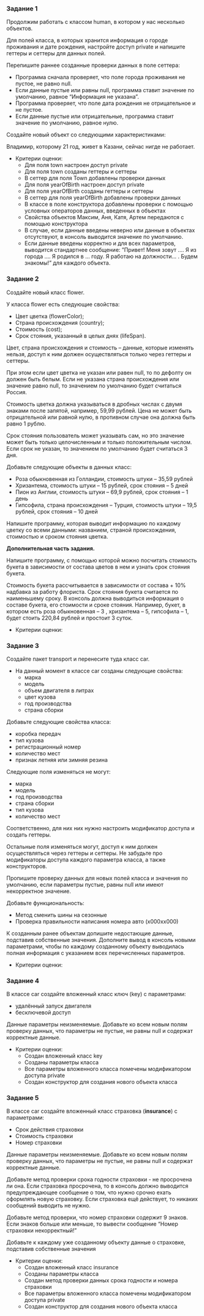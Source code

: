 ### Задание 1
Продолжим работать с классом human, в котором у нас несколько объектов.

Для полей класса, в которых хранится информация о городе проживания и дате рождения,  настройте доступ private и напишите геттеры и сеттеры для данных полей.

Перепишите раннее созданные проверки данных в поле сеттера:

- Программа сначала проверяет, что поле города проживания не пустое, не равно null.
- Если данные пустые или равны null, программа ставит значение по умолчанию, равное “Информация не указана”.
- Программа проверяет, что поле дата рождения не отрицательное и не пустое.
- Если данные пустые или отрицательные, программа ставит значение по умолчанию, равное нулю.

Создайте новый объект со следующими характеристиками:

Владимир, которому 21 год, живет в Казани, сейчас нигде не работает.

- Критерии оценки:
    - Для поля town настроен доступ private
    - Для поля town созданы геттеры и сеттеры
    - В сеттер для поля Town добавлены проверки данных
    - Для поля  yearOfBirth настроен доступ private
    - Для поля yearOfBirth созданы геттеры и сеттеры
    - В сеттер для поля yearOfBirth добавлены проверки данных
    - В классе в поле конструктора добавлены проверки с помощью условных операторов данных, введенных в объектах
    - Свойства объектов Максим, Аня, Катя, Артем передаются с помощью конструктора
    - В случае, если данные введены неверно или данные в объектах отсутствуют, в консоль выводится значение по умолчанию.
    - Если данные введены корректно и для всех параметров, выводится стандартнее сообщение: ”Привет! Меня зовут …. Я из города …. Я родился в  … году. Я работаю на должности… . Будем знакомы!” для каждого объекта.


### Задание 2

Создайте новый класс flower.

У класса flower есть следующие свойства:

- Цвет цветка (flowerColor);
- Страна происхождения (country);
- Стоимость (cost);
- Срок стояния, указанный в целых днях (lifeSpan).

Цвет, страна происхождения и стоимость – данные, которые изменять нельзя, доступ к ним должен осуществляться только через геттеры и сеттеры.

При этом если цвет цветка не указан или равен null, то по дефолту он должен быть белым. Если не указана страна происхождения или значение равно null, то значением по умолчанию будет считаться Россия.

Стоимость цветка должна указываться в дробных числах с двумя знаками после запятой, например, 59,99 рублей. Цена не может быть отрицательной или равной нулю, в противном случае она должна быть равно 1 рублю.

Срок стояния пользователь может указывать сам, но это значение может быть только целочисленным и только положительным числом. Если срок не указан, то значением по умолчанию будет считаться 3 дня.

Добавьте следующие объекты в данных класс:

- Роза обыкновенная из Голландии, стоимость штуки – 35,59 рублей
- Хризантема, стоимость штуки – 15 рублей, срок стояния – 5 дней
- Пион из Англии, стоимость штуки – 69,9 рублей, срок стояния – 1 день
- Гипсофила, страна происхождения – Турция, стоимость штуки – 19,5 рублей, срок стояния – 10 дней

Напишите программу, которая выводит информацию по каждому цветку со всеми данными: названием, страной происхождения, стоимостью и сроком стояния цветка.

**Дополнительная часть задания.**

Напишите программу, с помощью которой можно посчитать стоимость букета в зависимости от состава цветов в нем и узнать срок стояния букета.

Стоимость букета рассчитывается в зависимости от состава + 10% надбавка за работу флориста. Срок стояния букета считается по наименьшему сроку. В консоль должна выводиться информация о составе букета, его стоимости и сроке стояния. Например,  букет, в котором есть роза обыкновенная – 3 , хризантема – 5, гипсофила – 1, будет стоить 220,84 рублей и простоит 3 суток.

- Критерии оценки:

### Задание 3

Создайте пакет transport и перенесите туда класс car.

- На данный момент в классе car созданы следующие свойства:
  - марка
  - модель
  - объем двигателя в литрах
  - цвет кузова
  - год производства
  - страна сборки

Добавьте следующие свойства класса:

- коробка передач
- тип кузова
- регистрационный номер
- количество мест
- признак летняя или зимняя резина

Следующие поля изменяться не могут:

- марка
- модель
- год производства
- страна сборки
- тип кузова
- количество мест

Соответственно, для них них нужно настроить модификатор доступа и создать геттеры.

Остальные поля изменяться могут, доступ к ним должен осуществляться через геттеры и сеттеры. Не забудьте про модификаторы доступа каждого параметра класса, а также конструкторов.

Пропишите проверку данных для новых полей класса и значения по умолчанию, если параметры пустые, равны null или имеют некорректное значение.

Добавьте функциональность:

- Метод сменить шины на сезонные
- Проверка правильности написания номера авто (х000хх000)

К созданным ранее объектам допишите недостающие данные, подставив собственные значения. Дополните вывод в консоль новыми параметрами, чтобы по каждому созданному объекту выводилась полная информация с указанием всех перечисленных параметров.

- Критерии оценки:

### Задание 4

В классе car создайте вложенный класс ключ (key) с параметрами:

- удалённый запуск двигателя
- бесключевой доступ

Данные параметры неизменяемые. Добавьте ко всем новым полям проверку данных, что параметры не пустые, не равны null и содержат корректные данные.

- Критерии оценки:
  - Создан вложенный класс key
  - Созданы параметры класса
  - Все параметры вложенного класса помечены модификатором доступа private
  - Создан конструктор для создания нового объекта класса


### Задание 5

В классе car создайте вложенный класс страховка (**insurance**) с параметрами:

- Срок действия страховки
- Стоимость страховки
- Номер страховки

Данные параметры неизменяемые. Добавьте ко всем новым полям проверку данных, что параметры не пустые, не равны null и содержат корректные данные.

Добавьте метод проверки срока годности страховки - не просрочена ли она. Если страховка просрочена, то в консоль должно выводится предупреждающее сообщение о том, что нужно срочно ехать оформлять новую страховку. Если страховка ещё действует, то никаких сообщений выводить не нужно.

Добавьте метод проверки, что номер страховки содержит 9 знаков. Если знаков больше или меньше, то вывести сообщение “Номер страховки некорректный!”

Добавьте к каждому уже созданному объекту данные о страховке, подставив собственные значения

- Критерии оценки:
  - Создан вложенный класс insurance
  - Созданы параметры класса
  - Создан метод проверки данных срока годности и номера страховки
  - Все параметры вложенного класса помечены модификатором доступа private
  - Создан конструктор для создания нового объекта класса